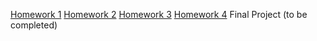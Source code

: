 [Homework 1](https://brilliantic.github.io/genius-homework-1/)
[Homework 2](https://example.com/homework2)
[Homework 3](https://example.com/homework3)
[Homework 4](https://example.com/homework4)
Final Project (to be completed)
